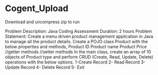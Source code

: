 # Cogent_Upload


Download and uncompress zip to run


Problem Description:
Java Coding Assessment
Duration: 2 hours
Problem Statement:
Create a menu driven product management application in Java to manage all the product details.
Create a POJO class Product with the below properties and methods,
Product ID
Product name
Product Price
//getter methods
//setter methods
In the main class, create an array of 10 objects of Product type and perform CRUD (Create, Read, Update,
Delete) operations with the below options.
1-Create Record
2- Read Record
3- Update Record
4- Delete Record
5- Exit
